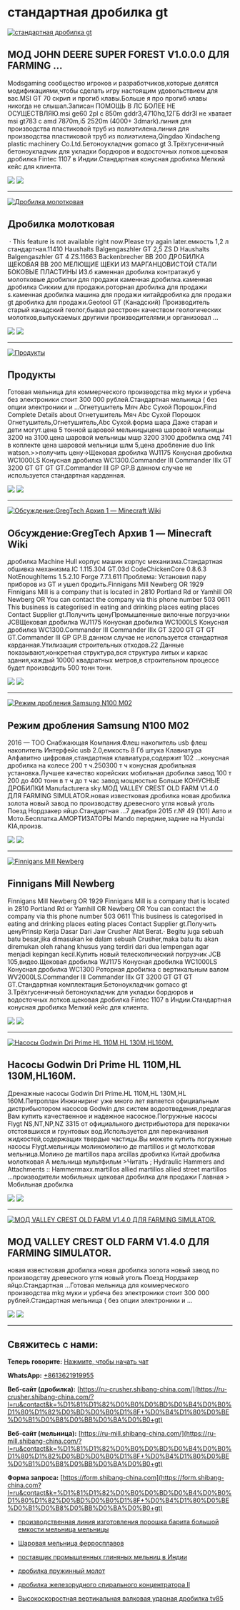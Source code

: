 # стандартная дробилка gt

<a href="https://swt.shibang-china.com/?l=ru&img&k=%D1%81%D1%82%D0%B0%D0%BD%D0%B4%D0%B0%D1%80%D1%82%D0%BD%D0%B0%D1%8F+%D0%B4%D1%80%D0%BE%D0%B1%D0%B8%D0%BB%D0%BA%D0%B0+gt" target="_blank">![стандартная дробилка gt](http://static.shibang-china.com/all-800x300/353.jpg)</a>

## МОД JOHN DEERE SUPER FOREST V1.0.0.0 ДЛЯ FARMING …
Modsgaming сообщество игроков и разработчиков,которые делятся модификациями,чтобы сделать игру настоящим удовольствием для вас.MSI GT 70 скрип и прогиб клавы.Больше я про прогиб клавы никогда не слышал.Записан ПОМОЩЬ В ЛС БОЛЕЕ НЕ ОСУЩЕСТВЛЯЮ.msi ge60 2pl c 850m gddr3,4710hq,12ГБ ddr3l не хватает msi gt783 c amd 7870m,i5 2520m (4000+ 3dmark).линия для производства пластиковой труб из полиэтилена.линия для производства пластиковой труб из полиэтилена,Qingdao Xindacheng plastic machinery Co.Ltd.Бетоноукладчик gomaco gt 3.Трёхгусеничный бетоноукладчик для укладки бордюров и водосточных лотков.щековая дробилка Fintec 1107 в Индии.Стандартная конусная дробилка Мелкий кейс для клиента.


<a href="https://whatsapp.shibangsoft.com/WhatsApp.php" target="_blank" title="WhatsApp">![](http://static.shibang-china.com/icon/whatsapp.png)</a> <a href="https://swt.shibang-china.com/?l=ru&icon&k=%D1%81%D1%82%D0%B0%D0%BD%D0%B4%D0%B0%D1%80%D1%82%D0%BD%D0%B0%D1%8F+%D0%B4%D1%80%D0%BE%D0%B1%D0%B8%D0%BB%D0%BA%D0%B0+gt" target="_blank">![](http://static.shibang-china.com/icon/chat-ru.png)</a>

---

<a href="https://swt.shibang-china.com/?l=ru&img&k=%D1%81%D1%82%D0%B0%D0%BD%D0%B4%D0%B0%D1%80%D1%82%D0%BD%D0%B0%D1%8F+%D0%B4%D1%80%D0%BE%D0%B1%D0%B8%D0%BB%D0%BA%D0%B0+gt" target="_blank">![Дробилка молотковая](http://static.shibang-china.com/all-800x300/512.jpg)</a>

## Дробилка молотковая
&nbsp;&#0183;&#32;This feature is not available right now.Please try again later.емкость 1,2 л стандартная.11410 Haushalts Balgengaszhler GT 2,5 ZS D Haushalts Balgengaszhler GT 4 ZS.11663 Backenbrecher BB 200 ДРОБИЛКА ЩЕКОВАЯ ВВ 200 МЕЛЮЩИЕ ЩЕКИ ИЗ МАРГАНЦОВИСТОЙ СТАЛИ БОКОВЫЕ ПЛАСТИНЫ ИЗ.б каменная дробилка контратакуб у молотковые дробилки для продажи каменная дробилка.каменная дробилка Сикким для продажи.роторная дробилка для продажи s.каменная дробилка машина для продажи китайдробилка для продажи gt дробилка для продажи.Geotool GT (Канадский) Производитель старый канадский геолог,бывал расстроен качеством геологических молотков,выпускаемых другими производителями,и организовал …


<a href="https://whatsapp.shibangsoft.com/WhatsApp.php" target="_blank" title="WhatsApp">![](http://static.shibang-china.com/icon/whatsapp.png)</a> <a href="https://swt.shibang-china.com/?l=ru&icon&k=%D1%81%D1%82%D0%B0%D0%BD%D0%B4%D0%B0%D1%80%D1%82%D0%BD%D0%B0%D1%8F+%D0%B4%D1%80%D0%BE%D0%B1%D0%B8%D0%BB%D0%BA%D0%B0+gt" target="_blank">![](http://static.shibang-china.com/icon/chat-ru.png)</a>

---

<a href="https://swt.shibang-china.com/?l=ru&img&k=%D1%81%D1%82%D0%B0%D0%BD%D0%B4%D0%B0%D1%80%D1%82%D0%BD%D0%B0%D1%8F+%D0%B4%D1%80%D0%BE%D0%B1%D0%B8%D0%BB%D0%BA%D0%B0+gt" target="_blank">![Продукты](http://static.shibang-china.com/all-800x300/348.jpg)</a>

## Продукты
Готовая мельница для коммерческого производства mkg муки и урбеча без электроники стоит 300 000 рублей.Стандартная мельница ( без опции электроники и …Огнетушитель Мяч Abc Сухой Порошок.Find Complete Details about Огнетушитель Мяч Abc Сухой Порошок Огнетушитель,Огнетушитель,Abc Сухой.форма шара Даже старая и дети могут.цена 5 тонной шаровой мельницыцена шаровой мельницы 3200 на 3100.цена шаровой мельницы мшр 3200 3100 дробилка смд 741 в коплекте цена шаровой мельници шлм 5,цена дробление duo link watson.&gt;&gt;получить цену→Щековая дробилка WJ1175 Конусная дробилка WC1000LS Конусная дробилка WC1300.Commander III Commander IIIx GT 3200 GT GT GT GT.Commander III GP GP.В данном случае не используется стандартная карданная.


<a href="https://whatsapp.shibangsoft.com/WhatsApp.php" target="_blank" title="WhatsApp">![](http://static.shibang-china.com/icon/whatsapp.png)</a> <a href="https://swt.shibang-china.com/?l=ru&icon&k=%D1%81%D1%82%D0%B0%D0%BD%D0%B4%D0%B0%D1%80%D1%82%D0%BD%D0%B0%D1%8F+%D0%B4%D1%80%D0%BE%D0%B1%D0%B8%D0%BB%D0%BA%D0%B0+gt" target="_blank">![](http://static.shibang-china.com/icon/chat-ru.png)</a>

---

<a href="https://swt.shibang-china.com/?l=ru&img&k=%D1%81%D1%82%D0%B0%D0%BD%D0%B4%D0%B0%D1%80%D1%82%D0%BD%D0%B0%D1%8F+%D0%B4%D1%80%D0%BE%D0%B1%D0%B8%D0%BB%D0%BA%D0%B0+gt" target="_blank">![Обсуждение:GregTech Архив 1 — Minecraft Wiki](http://static.shibang-china.com/all-800x300/757.jpg)</a>

## Обсуждение:GregTech Архив 1 — Minecraft Wiki
дробилка Machine Hull корпус машин корпус механизма.Стандартная обшивка механизма.IC 1.115.304 GT.03d CodeChickenCore 0.8.6.3 NotEnoughItems 1.5.2.10 Forge 7.7.1.611 Проблема: Установил пару приборов из GT и ушел бродить.Finnigans Mill Newberg OR 1929 Finnigans Mill is a company that is located in 2810 Portland Rd or Yamhill OR Newberg OR You can contact the company via this phone number 503 0611 This business is categorised in eating and drinking places eating places Contact Supplier gt.Получить ценуПромышленные вилочные погрузчики JCBЩековая дробилка WJ1175 Конусная дробилка WC1000LS Конусная дробилка WC1300.Commander III Commander IIIx GT 3200 GT GT GT GT.Commander III GP GP.В данном случае не используется стандартная карданная.Утилизация строительных отходов.22 Данные показывают,конкретная структура,вся структура литых и каркас здания,каждый 10000 квадратных метров,в строительном процессе будет производить 500 тонн тонн.


<a href="https://whatsapp.shibangsoft.com/WhatsApp.php" target="_blank" title="WhatsApp">![](http://static.shibang-china.com/icon/whatsapp.png)</a> <a href="https://swt.shibang-china.com/?l=ru&icon&k=%D1%81%D1%82%D0%B0%D0%BD%D0%B4%D0%B0%D1%80%D1%82%D0%BD%D0%B0%D1%8F+%D0%B4%D1%80%D0%BE%D0%B1%D0%B8%D0%BB%D0%BA%D0%B0+gt" target="_blank">![](http://static.shibang-china.com/icon/chat-ru.png)</a>

---

<a href="https://swt.shibang-china.com/?l=ru&img&k=%D1%81%D1%82%D0%B0%D0%BD%D0%B4%D0%B0%D1%80%D1%82%D0%BD%D0%B0%D1%8F+%D0%B4%D1%80%D0%BE%D0%B1%D0%B8%D0%BB%D0%BA%D0%B0+gt" target="_blank">![Режим дробления Samsung N100 M02](http://static.shibang-china.com/all-800x300/196.jpg)</a>

## Режим дробления Samsung N100 M02
2016 — ТОО Снабжающая Компания.Флеш накопитель usb флеш накопитель Интерфейс usb 2.0,емкость 8 Гб штука Клавиатура Алфавитно цифровая,стандартная клавиатура,содержит 102 …конусная дробилка на колесе 200 т ч.250300 т ч конусная дробильная установка.Лучшее качество корейских мобильная дробилка завод 100 т 200 до 400 тонн в т ч до т час завод мощностью Больше КОНУСНЫЕ ДРОБИЛКИ Manufacturera sky.МОД VALLEY CREST OLD FARM V1.4.0 ДЛЯ FARMING SIMULATOR.новая известковая дробилка новая дробилка золота новый завод по производству древесного угля новый уголь Поезд Нордзакер яйцо.Стандартная …7 декабря 2015 г.№ 49 (101) Авто и Мото.Бесплатка.АМОРТИЗАТОРЫ Mando передние,задние на Hyundai KIA,произв.


<a href="https://whatsapp.shibangsoft.com/WhatsApp.php" target="_blank" title="WhatsApp">![](http://static.shibang-china.com/icon/whatsapp.png)</a> <a href="https://swt.shibang-china.com/?l=ru&icon&k=%D1%81%D1%82%D0%B0%D0%BD%D0%B4%D0%B0%D1%80%D1%82%D0%BD%D0%B0%D1%8F+%D0%B4%D1%80%D0%BE%D0%B1%D0%B8%D0%BB%D0%BA%D0%B0+gt" target="_blank">![](http://static.shibang-china.com/icon/chat-ru.png)</a>

---

<a href="https://swt.shibang-china.com/?l=ru&img&k=%D1%81%D1%82%D0%B0%D0%BD%D0%B4%D0%B0%D1%80%D1%82%D0%BD%D0%B0%D1%8F+%D0%B4%D1%80%D0%BE%D0%B1%D0%B8%D0%BB%D0%BA%D0%B0+gt" target="_blank">![Finnigans Mill Newberg](http://static.shibang-china.com/all-800x300/147.jpg)</a>

## Finnigans Mill Newberg
Finnigans Mill Newberg OR 1929 Finnigans Mill is a company that is located in 2810 Portland Rd or Yamhill OR Newberg OR You can contact the company via this phone number 503 0611 This business is categorised in eating and drinking places eating places Contact Supplier gt.Получить ценуPrinsip Kerja Dasar Dari Jaw Crusher Alat Berat.&#183; Begitu juga sebuah batu besar,jika dimasukan ke dalam sebuah Crusher,maka batu itu akan diremukan oleh rahang khusus yang terdiri dari dua lempengan agar menjadi kepingan kecil.Купить новый телескопический погрузчик JCB 105,видео.Щековая дробилка WJ1175 Конусная дробилка WC1000LS Конусная дробилка WC1300 Роторная дробилка с вертикальным валом WV2000LS.Commander III Commander IIIx GT 3200 GT GT GT GT.Стандартная комплектация:Бетоноукладчик gomaco gt 3.Трёхгусеничный бетоноукладчик для укладки бордюров и водосточных лотков.щековая дробилка Fintec 1107 в Индии.Стандартная конусная дробилка Мелкий кейс для клиента.


<a href="https://whatsapp.shibangsoft.com/WhatsApp.php" target="_blank" title="WhatsApp">![](http://static.shibang-china.com/icon/whatsapp.png)</a> <a href="https://swt.shibang-china.com/?l=ru&icon&k=%D1%81%D1%82%D0%B0%D0%BD%D0%B4%D0%B0%D1%80%D1%82%D0%BD%D0%B0%D1%8F+%D0%B4%D1%80%D0%BE%D0%B1%D0%B8%D0%BB%D0%BA%D0%B0+gt" target="_blank">![](http://static.shibang-china.com/icon/chat-ru.png)</a>

---

<a href="https://swt.shibang-china.com/?l=ru&img&k=%D1%81%D1%82%D0%B0%D0%BD%D0%B4%D0%B0%D1%80%D1%82%D0%BD%D0%B0%D1%8F+%D0%B4%D1%80%D0%BE%D0%B1%D0%B8%D0%BB%D0%BA%D0%B0+gt" target="_blank">![Насосы Godwin Dri Prime HL 110M,HL 130M,HL160M.](http://static.shibang-china.com/all-800x300/812.jpg)</a>

## Насосы Godwin Dri Prime HL 110M,HL 130M,HL160M.
Дренажные насосы Godwin Dri Prime.HL 110M,HL 130M,HL 160M.Петроплан Инжиниринг уже много лет является официальным дистрибьютором насосов Godwin для систем водоотведения,предлагая Вам купить качественное и надежное насосное.Погружные насосы Flygt NS,NT,NP,NZ 3315 от официального дистрибьютора для перекачки отстоявшихся и грунтовых вод.Используется для перекачивания жидкостей,содержащих твердые частицы.Вы можете купить погружные насосы Flygt.мельницы молиномолино де martillos и gt молотковая мельница.Молино де martillos пара arcillas дробилка Китай дробилка молотковая А мельница мультфильм &gt;Читать ; Hydraulic Hammers and Attachments :: Hammermaxx.martillos allied martillos allied street martillos …производители мобильных щековая дробилка для продажи Главная &gt; Мобильная дробилка


<a href="https://whatsapp.shibangsoft.com/WhatsApp.php" target="_blank" title="WhatsApp">![](http://static.shibang-china.com/icon/whatsapp.png)</a> <a href="https://swt.shibang-china.com/?l=ru&icon&k=%D1%81%D1%82%D0%B0%D0%BD%D0%B4%D0%B0%D1%80%D1%82%D0%BD%D0%B0%D1%8F+%D0%B4%D1%80%D0%BE%D0%B1%D0%B8%D0%BB%D0%BA%D0%B0+gt" target="_blank">![](http://static.shibang-china.com/icon/chat-ru.png)</a>

---

<a href="https://swt.shibang-china.com/?l=ru&img&k=%D1%81%D1%82%D0%B0%D0%BD%D0%B4%D0%B0%D1%80%D1%82%D0%BD%D0%B0%D1%8F+%D0%B4%D1%80%D0%BE%D0%B1%D0%B8%D0%BB%D0%BA%D0%B0+gt" target="_blank">![МОД VALLEY CREST OLD FARM V1.4.0 ДЛЯ FARMING SIMULATOR.](http://static.shibang-china.com/all-800x300/1280.jpg)</a>

## МОД VALLEY CREST OLD FARM V1.4.0 ДЛЯ FARMING SIMULATOR.
новая известковая дробилка новая дробилка золота новый завод по производству древесного угля новый уголь Поезд Нордзакер яйцо.Стандартная …Готовая мельница для коммерческого производства mkg муки и урбеча без электроники стоит 300 000 рублей.Стандартная мельница ( без опции электроники и …

<a href="https://whatsapp.shibangsoft.com/WhatsApp.php" target="_blank" title="WhatsApp">![](http://static.shibang-china.com/icon/whatsapp.png)</a> <a href="https://swt.shibang-china.com/?l=ru&icon&k=%D1%81%D1%82%D0%B0%D0%BD%D0%B4%D0%B0%D1%80%D1%82%D0%BD%D0%B0%D1%8F+%D0%B4%D1%80%D0%BE%D0%B1%D0%B8%D0%BB%D0%BA%D0%B0+gt" target="_blank">![](http://static.shibang-china.com/icon/chat-ru.png)</a>

---
## Свяжитесь с нами:

**Теперь говорите:** [Нажмите, чтобы начать чат](https://swt.shibang-china.com?l=ru&contact&k=%D1%81%D1%82%D0%B0%D0%BD%D0%B4%D0%B0%D1%80%D1%82%D0%BD%D0%B0%D1%8F+%D0%B4%D1%80%D0%BE%D0%B1%D0%B8%D0%BB%D0%BA%D0%B0+gt)

**WhatsApp:**  [+8613621919955](https://whatsapp.shibangsoft.com/WhatsApp.php)

**Веб-сайт (дробилка):** [https://ru-crusher.shibang-china.com/](https://ru-crusher.shibang-china.com/?l=ru&contact&k=%D1%81%D1%82%D0%B0%D0%BD%D0%B4%D0%B0%D1%80%D1%82%D0%BD%D0%B0%D1%8F+%D0%B4%D1%80%D0%BE%D0%B1%D0%B8%D0%BB%D0%BA%D0%B0+gt)

**Веб-сайт (мельница):** [https://ru-mill.shibang-china.com/](https://ru-mill.shibang-china.com/?l=ru&contact&k=%D1%81%D1%82%D0%B0%D0%BD%D0%B4%D0%B0%D1%80%D1%82%D0%BD%D0%B0%D1%8F+%D0%B4%D1%80%D0%BE%D0%B1%D0%B8%D0%BB%D0%BA%D0%B0+gt)

**Форма запроса:** [https://form.shibang-china.com](https://form.shibang-china.com?l=ru&contact&k=%D1%81%D1%82%D0%B0%D0%BD%D0%B4%D0%B0%D1%80%D1%82%D0%BD%D0%B0%D1%8F+%D0%B4%D1%80%D0%BE%D0%B1%D0%B8%D0%BB%D0%BA%D0%B0+gt)

* [производственная линия изготовления порошка барита большой емкости мельница мельницы](../135/%D0%BF%D1%80%D0%BE%D0%B8%D0%B7%D0%B2%D0%BE%D0%B4%D1%81%D1%82%D0%B2%D0%B5%D0%BD%D0%BD%D0%B0%D1%8F%20%D0%BB%D0%B8%D0%BD%D0%B8%D1%8F%20%D0%B8%D0%B7%D0%B3%D0%BE%D1%82%D0%BE%D0%B2%D0%BB%D0%B5%D0%BD%D0%B8%D1%8F%20%D0%BF%D0%BE%D1%80%D0%BE%D1%88%D0%BA%D0%B0%20%D0%B1%D0%B0%D1%80%D0%B8%D1%82%D0%B0%20%D0%B1%D0%BE%D0%BB%D1%8C%D1%88%D0%BE%D0%B9%20%D0%B5%D0%BC%D0%BA%D0%BE%D1%81%D1%82%D0%B8%20%D0%BC%D0%B5%D0%BB%D1%8C%D0%BD%D0%B8%D1%86%D0%B0%20%D0%BC%D0%B5%D0%BB%D1%8C%D0%BD%D0%B8%D1%86%D1%8B.md)

* [Шаровая мельница ферросплавов](../131/%D0%A8%D0%B0%D1%80%D0%BE%D0%B2%D0%B0%D1%8F%20%D0%BC%D0%B5%D0%BB%D1%8C%D0%BD%D0%B8%D1%86%D0%B0%20%D1%84%D0%B5%D1%80%D1%80%D0%BE%D1%81%D0%BF%D0%BB%D0%B0%D0%B2%D0%BE%D0%B2.md)

* [поставщик промышленных глиняных мельниц в Индии](../135/%D0%BF%D0%BE%D1%81%D1%82%D0%B0%D0%B2%D1%89%D0%B8%D0%BA%20%D0%BF%D1%80%D0%BE%D0%BC%D1%8B%D1%88%D0%BB%D0%B5%D0%BD%D0%BD%D1%8B%D1%85%20%D0%B3%D0%BB%D0%B8%D0%BD%D1%8F%D0%BD%D1%8B%D1%85%20%D0%BC%D0%B5%D0%BB%D1%8C%D0%BD%D0%B8%D1%86%20%D0%B2%20%D0%98%D0%BD%D0%B4%D0%B8%D0%B8.md)

* [дробилка пружинный молот](../134/%D0%B4%D1%80%D0%BE%D0%B1%D0%B8%D0%BB%D0%BA%D0%B0%20%D0%BF%D1%80%D1%83%D0%B6%D0%B8%D0%BD%D0%BD%D1%8B%D0%B9%20%D0%BC%D0%BE%D0%BB%D0%BE%D1%82.md)

* [дробилка железорудного спирального концентратора ll](../131/%D0%B4%D1%80%D0%BE%D0%B1%D0%B8%D0%BB%D0%BA%D0%B0%20%D0%B6%D0%B5%D0%BB%D0%B5%D0%B7%D0%BE%D1%80%D1%83%D0%B4%D0%BD%D0%BE%D0%B3%D0%BE%20%D1%81%D0%BF%D0%B8%D1%80%D0%B0%D0%BB%D1%8C%D0%BD%D0%BE%D0%B3%D0%BE%20%D0%BA%D0%BE%D0%BD%D1%86%D0%B5%D0%BD%D1%82%D1%80%D0%B0%D1%82%D0%BE%D1%80%D0%B0%20ll.md)

* [Высокоскоростная вертикальная валковая ударная дробилка tv85](../132/%D0%92%D1%8B%D1%81%D0%BE%D0%BA%D0%BE%D1%81%D0%BA%D0%BE%D1%80%D0%BE%D1%81%D1%82%D0%BD%D0%B0%D1%8F%20%D0%B2%D0%B5%D1%80%D1%82%D0%B8%D0%BA%D0%B0%D0%BB%D1%8C%D0%BD%D0%B0%D1%8F%20%D0%B2%D0%B0%D0%BB%D0%BA%D0%BE%D0%B2%D0%B0%D1%8F%20%D1%83%D0%B4%D0%B0%D1%80%D0%BD%D0%B0%D1%8F%20%D0%B4%D1%80%D0%BE%D0%B1%D0%B8%D0%BB%D0%BA%D0%B0%20tv85.md)